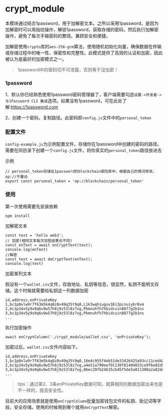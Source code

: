 # crypt_module

本模块通过结合1password，用于加解密文本。之所以采用1password，是因为加解密时可以用指纹操作，解锁1password，获取存储的密码，然后执行加解密操作，避免了每次手输密码的繁琐。兼顾安全和便捷。

加解密使用`crypto`库的`aes-256-gcm`算法，使用随机初始化向量，确保数据在传输或存储过程中的唯一性、保密性和完整性。此模式提供了高效的认证和加密，因此被认为是最好的加密模式之一。

> 1password中的密码切不可泄露，否则等于没加密！

### 1password

1、默认你已经熟悉使用1password密码管理器了，客户端需要勾选`设置->开发者->与1Password CLI 集成`选项。如果没有1password，可在此处了解:https://1password.com

2、创建一个密码，复制路径。此密码即`config.js`文件中的`personal_token`

### 配置文件

`config-example.js`为示例配置文件。存储你在1password中创建的密码的路径。需要在同目录下创建一个`config.js`文件，将你真实的`personal_token`路径放进去

示例

```
// personal_token存储在1password的blockchain保险库中，根据自己的情况修改，op://不要动
export const personal_token = 'op://blockchain/personal_token'
```

### 使用

第一次使用需要先安装依赖
```
npm install
```

加解密文本

```
const text = 'hello web3';
// 加密(相同文本每次加密结果也不同)
const enText = await enCryptText(text);
console.log(enText)
//解密
const text = await deCryptText(enText);
console.log(text)
```

加密某列文本

假设有一个`wallet.csv`文件，存放地址、私钥等信息，很显然，私钥不能明文存储。这个时候就需要给私钥这一列数据加密
```
id,address,enPrivateKey
1,bc1p0xlw9r7f63m5k4q8z8v49q35t9q0,L1k3wqhiuguv1Ki3pLnuiybr0vm
2,bc1p34x5y9x9q6u9w57h8j9z53l8z7xg,Pkmnuhfh7hbidcuin8877g2b1ns
3,bc1p34x5y9x9q6u9w57h8j9z53l8z7xg,Pkmnuhfh7hbidcuin8877g2b1ns
...
```

执行加密操作
```
await enCryptColumn('./crypt_module/wallet.csv', 'enPrivateKey');
```

加密过后，`wallet.csv`文件内容如下。
```
id,address,enPrivateKey
1,bc1p0xlw9r7f63m5k4q8z8v49q35t9q0,16e4c955f4eb51de33426425a93cc11ced4a7ab55640a2b19e16ad1e6db829c049bf25da43fb9aa3cb6c8d29178f04f61980511267edb3
2,bc1p34x5y9x9q6u9w57h8j9z53l8z7xg,a4e51a790eef01130f81404033ce9f6e82d57d6153d0286a85f7b6c035f52ed705daebc66b0603b49b74e8af8fd10d84f73383da647e8e
3,bc1p34x5y9x9q6u9w57h8j9z53l8z7xg,06ec29fb24635cb45f5de5a011300a2a82de8fc06cd1b1281540b4be17ecfafcd0742da912ea0e5567f5d5ee73a2b787fa4b7623c48853
...
```

>tips：通过第2、3条enPrivateKey数据可知，就算相同的数据加密出来也是不一样的，提高安全性。

目前大的应用场景就是使用`enCryptColumn`批量加密钱包文件的私钥、助记词等字段，安全存储。使用的时候用到哪个就用`deCryptText`解密。